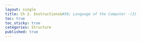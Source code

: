 ```yaml
---
layout: single
title: Ch 2. Instructions&#58; Language of the Computer -(3)
toc: true
toc_sticky: true
categories: Structure
published: true
---
```

